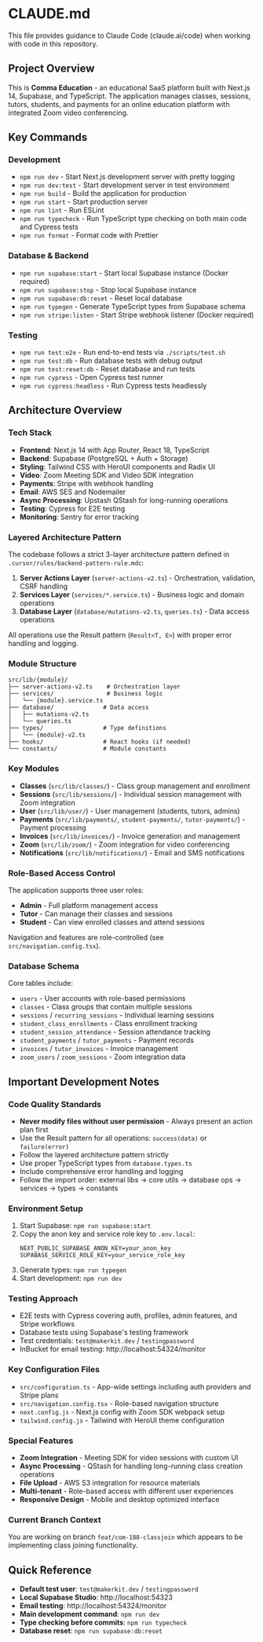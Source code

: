 # CLAUDE.md

This file provides guidance to Claude Code (claude.ai/code) when working with code in this repository.

## Project Overview

This is **Comma Education** - an educational SaaS platform built with Next.js 14, Supabase, and TypeScript. The application manages classes, sessions, tutors, students, and payments for an online education platform with integrated Zoom video conferencing.

## Key Commands

### Development
- `npm run dev` - Start Next.js development server with pretty logging
- `npm run dev:test` - Start development server in test environment
- `npm run build` - Build the application for production
- `npm run start` - Start production server
- `npm run lint` - Run ESLint
- `npm run typecheck` - Run TypeScript type checking on both main code and Cypress tests
- `npm run format` - Format code with Prettier

### Database & Backend
- `npm run supabase:start` - Start local Supabase instance (Docker required)
- `npm run supabase:stop` - Stop local Supabase instance
- `npm run supabase:db:reset` - Reset local database
- `npm run typegen` - Generate TypeScript types from Supabase schema
- `npm run stripe:listen` - Start Stripe webhook listener (Docker required)

### Testing
- `npm run test:e2e` - Run end-to-end tests via `./scripts/test.sh`
- `npm run test:db` - Run database tests with debug output
- `npm run test:reset:db` - Reset database and run tests
- `npm run cypress` - Open Cypress test runner
- `npm run cypress:headless` - Run Cypress tests headlessly

## Architecture Overview

### Tech Stack
- **Frontend**: Next.js 14 with App Router, React 18, TypeScript
- **Backend**: Supabase (PostgreSQL + Auth + Storage)
- **Styling**: Tailwind CSS with HeroUI components and Radix UI
- **Video**: Zoom Meeting SDK and Video SDK integration  
- **Payments**: Stripe with webhook handling
- **Email**: AWS SES and Nodemailer
- **Async Processing**: Upstash QStash for long-running operations
- **Testing**: Cypress for E2E testing
- **Monitoring**: Sentry for error tracking

### Layered Architecture Pattern

The codebase follows a strict 3-layer architecture pattern defined in `.cursor/rules/backend-pattern-rule.mdc`:

1. **Server Actions Layer** (`server-actions-v2.ts`) - Orchestration, validation, CSRF handling
2. **Services Layer** (`services/*.service.ts`) - Business logic and domain operations  
3. **Database Layer** (`database/mutations-v2.ts`, `queries.ts`) - Data access operations

All operations use the Result pattern (`Result<T, E>`) with proper error handling and logging.

### Module Structure
```
src/lib/{module}/
├── server-actions-v2.ts    # Orchestration layer
├── services/               # Business logic
│   └── {module}.service.ts
├── database/              # Data access
│   ├── mutations-v2.ts
│   └── queries.ts
├── types/                 # Type definitions
│   └── {module}-v2.ts
├── hooks/                 # React hooks (if needed)
└── constants/             # Module constants
```

### Key Modules
- **Classes** (`src/lib/classes/`) - Class group management and enrollment
- **Sessions** (`src/lib/sessions/`) - Individual session management with Zoom integration
- **User** (`src/lib/user/`) - User management (students, tutors, admins)
- **Payments** (`src/lib/payments/`, `student-payments/`, `tutor-payments/`) - Payment processing
- **Invoices** (`src/lib/invoices/`) - Invoice generation and management
- **Zoom** (`src/lib/zoom/`) - Zoom integration for video conferencing
- **Notifications** (`src/lib/notifications/`) - Email and SMS notifications

### Role-Based Access Control
The application supports three user roles:
- **Admin** - Full platform management access
- **Tutor** - Can manage their classes and sessions
- **Student** - Can view enrolled classes and attend sessions

Navigation and features are role-controlled (see `src/navigation.config.tsx`).

### Database Schema
Core tables include:
- `users` - User accounts with role-based permissions
- `classes` - Class groups that contain multiple sessions
- `sessions` / `recurring_sessions` - Individual learning sessions
- `student_class_enrollments` - Class enrollment tracking
- `student_session_attendance` - Session attendance tracking
- `student_payments` / `tutor_payments` - Payment records
- `invoices` / `tutor_invoices` - Invoice management
- `zoom_users` / `zoom_sessions` - Zoom integration data

## Important Development Notes

### Code Quality Standards
- **Never modify files without user permission** - Always present an action plan first
- Use the Result pattern for all operations: `success(data)` or `failure(error)`
- Follow the layered architecture pattern strictly
- Use proper TypeScript types from `database.types.ts`
- Include comprehensive error handling and logging
- Follow the import order: external libs → core utils → database ops → services → types → constants

### Environment Setup
1. Start Supabase: `npm run supabase:start`
2. Copy the anon key and service role key to `.env.local`:
   ```
   NEXT_PUBLIC_SUPABASE_ANON_KEY=your_anon_key
   SUPABASE_SERVICE_ROLE_KEY=your_service_role_key
   ```
3. Generate types: `npm run typegen`
4. Start development: `npm run dev`

### Testing Approach
- E2E tests with Cypress covering auth, profiles, admin features, and Stripe workflows
- Database tests using Supabase's testing framework
- Test credentials: `test@makerkit.dev` / `testingpassword`
- InBucket for email testing: http://localhost:54324/monitor

### Key Configuration Files
- `src/configuration.ts` - App-wide settings including auth providers and Stripe plans
- `src/navigation.config.tsx` - Role-based navigation structure
- `next.config.js` - Next.js config with Zoom SDK webpack setup
- `tailwind.config.js` - Tailwind with HeroUI theme configuration

### Special Features
- **Zoom Integration** - Meeting SDK for video sessions with custom UI
- **Async Processing** - QStash for handling long-running class creation operations
- **File Upload** - AWS S3 integration for resource materials
- **Multi-tenant** - Role-based access with different user experiences
- **Responsive Design** - Mobile and desktop optimized interface

### Current Branch Context
You are working on branch `feat/com-188-classjoin` which appears to be implementing class joining functionality.

## Quick Reference

- **Default test user**: `test@makerkit.dev` / `testingpassword`  
- **Local Supabase Studio**: http://localhost:54323
- **Email testing**: http://localhost:54324/monitor
- **Main development command**: `npm run dev`
- **Type checking before commits**: `npm run typecheck`
- **Database reset**: `npm run supabase:db:reset`